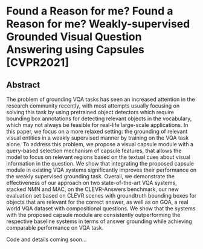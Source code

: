 # Found a Reason for me? Found a Reason for me? Weakly-supervised Grounded Visual Question Answering using Capsules [CVPR2021]

## Abstract
The problem of grounding VQA tasks has seen an increased attention in the research community recently, with most attempts usually focusing on solving this task by using pretrained object detectors which require bounding box annotations for detecting relevant objects in the vocabulary, which may not always be feasible for real-life large-scale applications.
In this paper, we focus on a more relaxed setting: the grounding of relevant visual entities in a weakly supervised manner by training on the VQA task alone. To address this problem, we propose a visual capsule module with a query-based selection mechanism of capsule features, that allows the model to focus on relevant regions based on the textual cues about visual information in the question. We show that integrating the proposed capsule module in existing VQA systems significantly improves their performance on the weakly supervised grounding task. Overall, we demonstrate the effectiveness of our approach on two state-of-the-art VQA systems, stacked NMN and MAC, on the CLEVR-Answers benchmark, our new evaluation set based on CLEVR scenes with groundtruth bounding boxes for objects that are relevant for the correct answer, as well as on GQA, a real world VQA dataset with compositional questions. We show that the systems with the proposed capsule module are consistently outperforming the respective baseline systems in terms of answer grounding while achieving comparable performance on VQA task.

Code and details coming soon...



